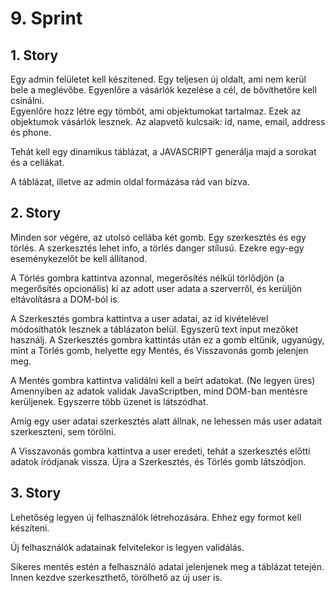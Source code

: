 # 9. Sprint 

## 1. Story 
Egy admin felületet kell készítened. Egy teljesen új oldalt, ami nem kerül bele a meglévőbe. 
Egyenlőre a vásárlók kezelése a cél, de bővíthetőre kell csinálni.  
Egyenlőre hozz létre egy tömböt, ami objektumokat tartalmaz. 
Ezek az objektumok vásárlók lesznek. Az alapvető kulcsaik: id, name, email, address és phone.  

Tehát kell egy dinamikus táblázat, a JAVASCRIPT generálja majd a sorokat és a 
cellákat.

A táblázat, illetve az admin oldal formázása rád van bízva. 

## 2. Story 
Minden sor végére, az utolsó cellába két gomb. Egy szerkesztés és egy törlés. A szerkesztés lehet info, a törlés danger stílusú. Ezekre egy-egy eseménykezelőt be kell állítanod.

A Törlés gombra kattintva azonnal, megerősítés nélkül törlődjön (a megerősítés opcionális) ki az adott user adata a szerverről, és kerüljön eltávolításra a DOM-ból is.

A Szerkesztés gombra kattintva a user adatai, az id kivételével módosíthatók lesznek a táblázaton belül. Egyszerű text input mezőket használj. A Szerkesztés gombra kattintás után ez a gomb eltűnik, ugyanúgy, mint a Törlés gomb, helyette egy Mentés, és Visszavonás gomb jelenjen meg.

A Mentés gombra kattintva validálni kell a beírt adatokat. (Ne legyen üres)
Amennyiben az adatok validak JavaScriptben, mind DOM-ban mentésre kerüljenek.
Egyszerre több üzenet is látszódhat.

Amíg egy user adatai szerkesztés alatt állnak, ne lehessen más user adatait szerkeszteni, sem törölni. 

A Visszavonás gombra kattintva a user eredeti, tehát a szerkesztés előtti adatok íródjanak vissza. Újra a Szerkesztés, és Törlés gomb látszódjon.

## 3. Story 
Lehetőség legyen új felhasználók létrehozására. Ehhez egy formot kell készíteni.

Új felhasználók adatainak felvitelekor is legyen validálás.

Sikeres mentés estén a felhasználó adatai jelenjenek meg a táblázat tetején. Innen kezdve szerkeszthető, törölhető az új user is.